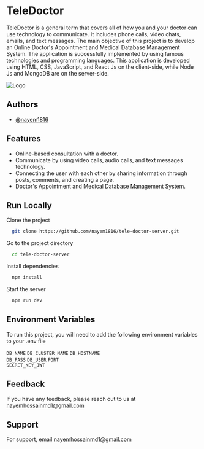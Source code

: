 
# TeleDoctor

TeleDoctor is a general term that covers all of how you and your doctor can use technology to communicate. It includes phone calls, video chats, emails, and text messages. The main objective of this project is to develop an Online Doctor's Appointment and Medical Database Management System. The application is successfully implemented by using famous technologies and programming languages. This application is developed using HTML, CSS, JavaScript, and React Js on the client-side, while Node Js and MongoDB are on the server-side.

![Logo](https://i.ibb.co/nBq4CCK/tele-Doctor-Logo.png)


## Authors

- [@nayem1816](https://www.github.com/nayem1816)


## Features

- Online-based consultation with a doctor.
- Communicate by using video calls, audio calls, and text messages technology.
- Connecting the user with each other by sharing information through posts, comments, and creating a
  page.
- Doctor's Appointment and Medical Database Management System.

## Run Locally

Clone the project

```bash
  git clone https://github.com/nayem1816/tele-doctor-server.git
```

Go to the project directory

```bash
  cd tele-doctor-server
```

Install dependencies

```bash
  npm install
```

Start the server

```bash
  npm run dev
```



## Environment Variables

To run this project, you will need to add the following environment variables to your .env file

`DB_NAME` 
`DB_CLUSTER_NAME` 
`DB_HOSTNAME`   
`DB_PASS`
`DB_USER`
`PORT`  
`SECRET_KEY_JWT` 


## Feedback

If you have any feedback, please reach out to us at nayemhossainmd1@gmail.com


## Support

For support, email nayemhossainmd1@gmail.com

